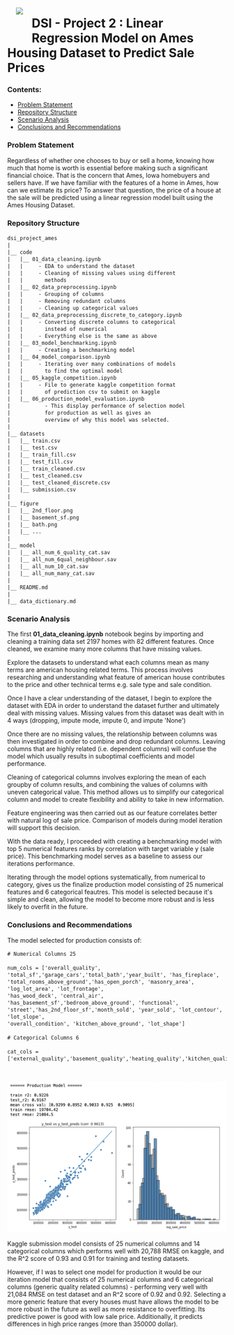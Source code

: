 <img src="http://imgur.com/1ZcRyrc.png" style="float: left; margin: 20px; height: 55px">

# DSI - Project 2 : Linear Regression Model on Ames Housing Dataset to Predict Sale Prices

### Contents:
- [Problem Statement](#Problem-Statement)
- [Repository Structure](#Repository-Structure)
- [Scenario Analysis](#Scenario-Analysis)
- [Conclusions and Recommendations](#Conclusions-and-Recommendations)


### Problem Statement 

Regardless of whether one chooses to buy or sell a home, knowing how much that home is worth is essential before making such a significant financial choice. That is the concern that Ames, Iowa homebuyers and sellers have. If we have familiar with the features of a home in Ames, how can we estimate its price? To answer that question, the price of a house at the sale will be predicted using a linear regression model built using the Ames Housing Dataset.


### Repository Structure 

```
dsi_project_ames
|
|__ code
|   |__ 01_data_cleaning.ipynb
|   |     - EDA to understand the dataset
|   |     - Cleaning of missing values using different  
|   |       methods
|   |__ 02_data_preprocessing.ipynb 
|   |     - Grouping of columns
|   |     - Removing redundant columns
|   |     - Cleaning up categorical values  
|   |__ 02_data_preprocessing_discrete_to_category.ipynb
|   |     - Converting discrete columns to categorical      
|   |       instead of numerical
|   |     - Everything else is the same as above
|   |__ 03_model_benchmarking.ipynb 
|   |     - Creating a benchmarking model 
|   |__ 04_model_comparison.ipynb
|   |     - Iterating over many combinations of models   
|   |       to find the optimal model
|   |__ 05_kaggle_competition.ipynb
|   |     - File to generate kaggle competition format   
|   |       of prediction csv to submit on kaggle
|   |__ 06_production_model_evaluation.ipynb
|           - This display performance of selection model   
|           for production as well as gives an         
|           overview of why this model was selected.        
|                         
|__ datasets
|   |__ train.csv
|   |__ test.csv
|   |__ train_fill.csv
|   |__ test_fill.csv
|   |__ train_cleaned.csv
|   |__ test_cleaned.csv
|   |__ test_cleaned_discrete.csv
|   |__ submission.csv
|
|__ figure
|   |__ 2nd_floor.png
|   |__ basement_sf.png
|   |__ bath.png
|   |__ ...
|
|__ model
|   |__ all_num_6_quality_cat.sav
|   |__ all_num_6qual_neighbour.sav
|   |__ all_num_10_cat.sav
|   |__ all_num_many_cat.sav
|
|__ README.md
|
|__ data_dictionary.md
```

### Scenario Analysis

The first **01_data_cleaning.ipynb** notebook begins by importing and cleaning a training data set 2197 homes with 82 different features. Once cleaned, we examine many more columns that have missing values. 
 
Explore the datasets to understand what each columns mean as many terms are american housing related terms. This process involves researching and understanding what feature of american house contributes to the price and other technical terms e.g. sale type and sale condition.

Once I have a clear understanding of the dataset, I begin to explore the dataset with EDA in order to understand the dataset further and ultimately deal with missing values. Missing values from this dataset was dealt with in 4 ways (dropping, impute mode, impute 0, and impute 'None')

Once there are no missing values, the relationship between columns was then investigated in order to combine and drop redundant columns. Leaving columns that are highly related (i.e. dependent columns) will confuse the model which usually results in suboptimal coefficients and model performance.

Cleaning of categorical columns involves exploring the mean of each groupby of column results, and combining the values of columns with uneven categorical value. This method allows us to simplify our categorical column and model to create flexibility and ability to take in new information.

Feature engineering was then carried out as our feature correlates better with natural log of sale price. Comparison of models during model iteration will support this decision.

With the data ready, I proceeded with creating a benchmarking model with top 5 numerical features ranks by correlation with target variable y (sale price). This benchmarking model serves as a baseline to assess our iterations performance.

Iterating through the model options systematically, from numerical to category, gives us the finalize production model consisting of 25 numerical features and 6 categorical feautres. This model is selected because it's simple and clean, allowing the model to become more robust and is less likely to overfit in the future.



### Conclusions and Recommendations
The model selected for production consists of:

```
# Numerical Columns 25

num_cols = ['overall_quality', 'total_sf','garage_cars','total_bath','year_built', 'has_fireplace', 'total_rooms_above_ground','has_open_porch', 'masonry_area', 'log_lot_area', 'lot_frontage',
'has_wood_deck', 'central_air', 'has_basement_sf','bedroom_above_ground', 'functional', 'street','has_2nd_floor_sf','month_sold', 'year_sold', 'lot_contour', 'lot_slope',
'overall_condition', 'kitchen_above_ground', 'lot_shape']

# Categorical Columns 6

cat_cols = ['external_quality','basement_quality','heating_quality','kitchen_quality','fireplace_quality','garage_quality']

```   
<br>

![production_model](./figure/production_model.png)

Kaggle submission model consists of 25 numerical columns and 14 categorical columns which performs well with 20,788 RMSE on kaggle, and the R^2 score of 0.93 and 0.91 for training and testing datasets.

However, if I was to select one model for production it would be our iteration model that consists of 25 numerical columns and 6 categorical columns (generic quality related columns) - performing very well with 21,084 RMSE on test dataset and an R^2 score of 0.92 and 0.92. Selecting a more generic feature that every houses must have allows the model to be more robust in the future as well as more resistance to overfitting. Its predictive power is good with low sale price. Additionally, it predicts differences in high price ranges (more than 350000 dollar).
